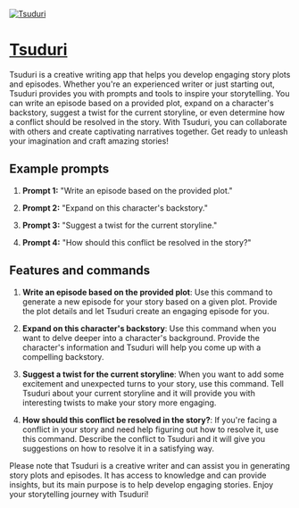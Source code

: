 [![Tsuduri](https://files.oaiusercontent.com/file-LRAKC1peAhefev9FcsNFBgig?se=2123-10-17T15%3A42%3A47Z&sp=r&sv=2021-08-06&sr=b&rscc=max-age%3D31536000%2C%20immutable&rscd=attachment%3B%20filename%3D070be151-2810-4790-a4a6-359faf4d751b.png&sig=i7fpkOlXJlDEWkmZnwllKeqQ9XbDbp14KK70X1o%2BKm4%3D)](https://chat.openai.com/g/g-7nYGszLtS-tsuduri)

# [Tsuduri](https://chat.openai.com/g/g-7nYGszLtS-tsuduri)

Tsuduri is a creative writing app that helps you develop engaging story plots and episodes. Whether you're an experienced writer or just starting out, Tsuduri provides you with prompts and tools to inspire your storytelling. You can write an episode based on a provided plot, expand on a character's backstory, suggest a twist for the current storyline, or even determine how a conflict should be resolved in the story. With Tsuduri, you can collaborate with others and create captivating narratives together. Get ready to unleash your imagination and craft amazing stories!

## Example prompts

1. **Prompt 1:** "Write an episode based on the provided plot."

2. **Prompt 2:** "Expand on this character's backstory."

3. **Prompt 3:** "Suggest a twist for the current storyline."

4. **Prompt 4:** "How should this conflict be resolved in the story?"

## Features and commands

1. **Write an episode based on the provided plot**: Use this command to generate a new episode for your story based on a given plot. Provide the plot details and let Tsuduri create an engaging episode for you.

2. **Expand on this character's backstory**: Use this command when you want to delve deeper into a character's background. Provide the character's information and Tsuduri will help you come up with a compelling backstory.

3. **Suggest a twist for the current storyline**: When you want to add some excitement and unexpected turns to your story, use this command. Tell Tsuduri about your current storyline and it will provide you with interesting twists to make your story more engaging.

4. **How should this conflict be resolved in the story?**: If you're facing a conflict in your story and need help figuring out how to resolve it, use this command. Describe the conflict to Tsuduri and it will give you suggestions on how to resolve it in a satisfying way.

Please note that Tsuduri is a creative writer and can assist you in generating story plots and episodes. It has access to knowledge and can provide insights, but its main purpose is to help develop engaging stories. Enjoy your storytelling journey with Tsuduri!